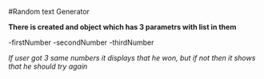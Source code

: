 #Random text Generator

**There is created and object which has 3 parametrs with list in them**

-firstNumber
-secondNumber
-thirdNumber

*If user got 3 same numbers it displays that he won, but if not then it shows that he should try again*
